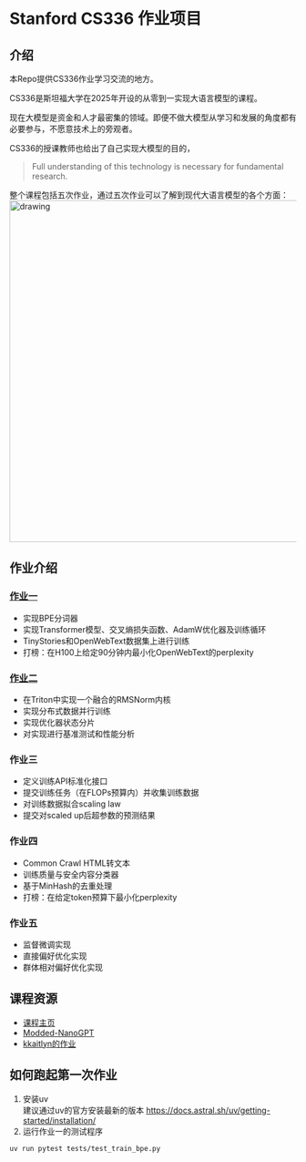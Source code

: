 # Stanford CS336 作业项目

## 介绍 
本Repo提供CS336作业学习交流的地方。

CS336是斯坦福大学在2025年开设的从零到一实现大语言模型的课程。

现在大模型是资金和人才最密集的领域。即便不做大模型从学习和发展的角度都有必要参与，不愿意技术上的旁观者。

CS336的授课教师也给出了自己实现大模型的目的，

> Full understanding of this technology is necessary for fundamental research.


整个课程包括五次作业，通过五次作业可以了解到现代大语言模型的各个方面：
<img src="https://github.com/user-attachments/assets/ac896cc4-3a4f-4e61-8824-8fa906b50fce" alt="drawing" width="600"/>

## 作业介绍
### [作业一](https://github.com/mocibb/cs336/blob/main/assign1.md)
* 实现BPE分词器‌
* 实现Transformer模型、交叉熵损失函数、AdamW优化器及训练循环‌
* TinyStories和OpenWebText数据集上进行训练‌
* 打榜：在H100上给定90分钟内最小化OpenWebText的perplexity

### [作业二](https://github.com/mocibb/cs336/blob/main/assign2.md)
* 在Triton中实现一个融合的RMSNorm内核‌
* 实现分布式数据并行训练‌
* 实现优化器状态分片‌
* 对实现进行基准测试和性能分析‌

### 作业三
* 定义训练API标准化接口
* 提交训练任务（在FLOPs预算内）并收集训练数据
* 对训练数据拟合scaling law
* 提交对scaled up后超参数的预测结果

### 作业四
* Common Crawl HTML转文本‌
* 训练质量与安全内容分类器‌
* 基于MinHash的去重处理‌
* 打榜：在给定token预算下最小化perplexity

### 作业五
* 监督微调实现
* 直接偏好优化实现
* 群体相对偏好优化实现

## 课程资源
- [课程主页](https://stanford-cs336.github.io/spring2025/)
- [Modded-NanoGPT](https://github.com/KellerJordan/modded-nanogpt)
- [kkaitlyn的作业](https://github.com/kkaitlyn111/cs336-assignment1)

## 如何跑起第一次作业
1. 安装uv<br/>
   建议通过uv的官方安装最新的版本 https://docs.astral.sh/uv/getting-started/installation/
2. 运行作业一的测试程序
```sh
uv run pytest tests/test_train_bpe.py
```
